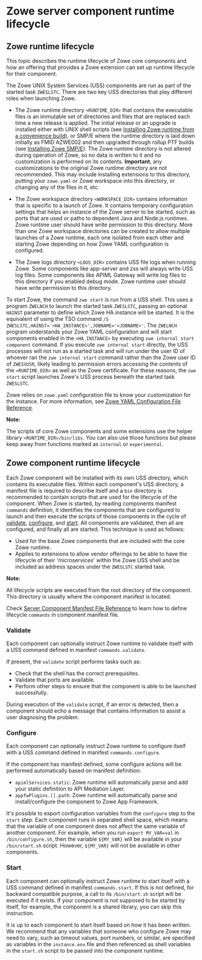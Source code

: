# Zowe server component runtime lifecycle

## Zowe runtime lifecycle

This topic describes the runtime lifecycle of Zowe core components and how an offering that provides a Zowe extension can set up runtime lifecycle for their component.  

The Zowe UNIX System Services (USS) components are run as part of the started task `ZWESLSTC`. There are two key USS directories that play different roles when launching Zowe.  

- The Zowe runtime directory `<RUNTIME_DIR>` that contains the executable files is an immutable set of directories and files that are replaced each time a new release is applied.  The initial release or an upgrade is installed either with UNIX shell scripts (see [Installing Zowe runtime from a convenience build](../user-guide/install-zowe-zos-convenience-build.md)), or SMP/E where the runtime directory is laid down initially as FMID AZWE002 and then upgraded through rollup PTF builds (see [Installing Zowe SMP/E](../user-guide/install-zowe-smpe.md)).  The Zowe runtime directory is not altered during operation of Zowe, so no data is written to it and no customization is performed on its contents.  **Important**, any customizations to the original Zowe runtime directory are not recommended. This may include installing extensions to this directory, putting your `zowe.yaml` or Zowe workspace into this directory, or changing any of the files in it, etc.

- The Zowe workspace directory `<WORKSPACE_DIR>` contains information that is specific to a launch of Zowe.  It contains temporary configuration settings that helps an instance of the Zowe server to be started, such as ports that are used or paths to dependent Java and Node.js runtimes. Zowe runtime user should have write permission to this directory. More than one Zowe workspace directories can be created to allow multiple launches of a Zowe runtime, each one isolated from each other and starting Zowe depending on how Zowe YAML configuration is configured.

- The Zowe logs directory `<LOGS_DIR>` contains USS file logs when running Zowe. Some components like app-server and zss will always write USS log files. Some components like APIML Gateway will write log files to this directory if you enabled debug mode. Zowe runtime user should have write permission to this directory.

To start Zowe, the command `zwe start` is run from a USS shell.  This uses a program `ZWELNCH` to launch the started task `ZWESLSTC`, passing an optional `HAINST` parameter to define which Zowe HA instance will be started.  It is the equivalent of using the TSO command `/S ZWESLSTC,HAINST='<HA_INSTANCE>',JOBNAME='<JOBNAME>'`.  The `ZWELNCH` program understands your Zowe YAML configuration and will start components enabled in the `<HA_INSTANCE>` by executing `zwe internal start component` command. If you execute `zwe internal start` directly, the USS processes will not run as a started task and will run under the user ID of whoever ran the `zwe internal start` command rather than the Zowe user ID of `ZWESVUSR`, likely leading to permission errors accessing the contents of the `<RUNTIME_DIR>` as well as the Zowe certificate. For these reasons, the `zwe start` script launches Zowe's USS process beneath the started task `ZWESLSTC`.  

Zowe relies on `zowe.yaml` configuration file to know your customization for the instance. For more information, see [Zowe YAML Configuration File Reference](../appendix/zowe-yaml-configuration.md).

**Note:**

The scripts of core Zowe components and some extensions use the helper library `<RUNTIME_DIR>/bin/libs`. You can also use those functions but please keep away from functions marked as `internal` or `experimental`.

## Zowe component runtime lifecycle

Each Zowe component will be installed with its own USS directory, which contains its executable files. Within each component's USS directory, a manifest file is required to describe itself and a `bin` directory is recommended to contain scripts that are used for the lifecycle of the component.  When Zowe is started, by reading components manifest `commands` definition, it identifies the components that are configured to launch and then execute the scripts of those components in the cycle of [validate](#validate), [configure](#configure), and [start](#start).  All components are validated, then all are configured, and finally all are started. This technique is used as follows: 
- Used for the base Zowe components that are included with the core Zowe runtime.
- Applies to extensions to allow vendor offerings to be able to have the lifecycle of their 'microservices' within the Zowe USS shell and be included as address spaces under the `ZWESLSTC` started task.

**Note:**

All lifecycle scripts are executed from the root directory of the component. This directory is usually where the component manifest is located.

Check [Server Component Manifest File Reference](../appendix/server-component-manifest.md) to learn how to define lifecycle `commands` in component manifest file.

### Validate

Each component can optionally instruct Zowe runtime to validate itself with a USS command defined in manifest `commands.validate`.

If present, the `validate` script performs tasks such as:
- Check that the shell has the correct prerequisites.
- Validate that ports are available.
- Perform other steps to ensure that the component is able to be launched successfully.

During execution of the `validate` script, if an error is detected, then a component should echo a message that contains information to assist a user diagnosing the problem.

### Configure

Each component can optionally instruct Zowe runtime to configure itself with a USS command defined in manifest `commands.configure`.

If the component has manifest defined, some configure actions will be performed automatically based on manifest definition:

- `apimlServices.static`: Zowe runtime will automatically parse and add your static definition to API Mediation Layer.
- `appfwPlugins.[].path`: Zowe runtime will automatically parse and install/configure the component to Zowe App Framework.

It's possible to export configuration variables from the `configure` step to the `start` step. Each component runs in separated shell space, which means that the variable of one component does not affect the same variable of another component. For example, when you run `export MY_VAR=val` in `/bin/configure.sh`, then the variable `${MY_VAR}` will be available in your `/bin/start.sh` script. However, `${MY_VAR}` will not be available in other components.

### Start

Each component can optionally instruct Zowe runtime to start itself with a USS command defined in manifest `commands.start`. If this is not defined, for backward compatible purpose, a call to its `/bin/start.sh` script will be executed if it exists. If your component is not supposed to be started by itself, for example, the component is a shared library, you can skip this instruction.

It is up to each component to start itself based on how it has been written.  We recommend that any variables that someone who configure Zowe may need to vary, such as timeout values, port numbers, or similar, are specified as variables in the `instance.env` file and then referenced as shell variables in the `start.sh` script to be passed into the component runtime.
